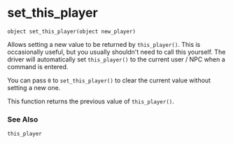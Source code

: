 # set_this_player

`object set_this_player(object new_player)`

Allows setting a new value to be returned by `this_player()`. This is occasionally
useful, but you usually shouldn't need to call this yourself. The driver will 
automatically set `this_player()` to the current user / NPC when a command is entered.

You can pass `0` to `set_this_player()` to clear the current value without setting
a new one.

This function returns the previous value of `this_player()`.

### See Also

`this_player`
